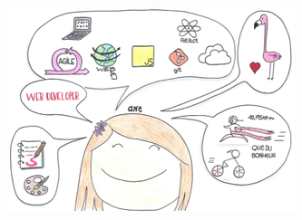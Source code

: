 <div align="center" width="100%">
	<img src="https://github.com/anediaz/anediaz/blob/main/me.png" alt="Hello. I'm Ane. I'm passionate about drawing. I also code :heart_eyes:">
</div>